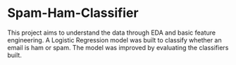 # Spam-Ham-Classifier

This project aims to understand the data through EDA and basic feature engineering. A Logistic Regression model was built to classify whether an email is ham or spam. The model was improved by evaluating the classifiers built.
